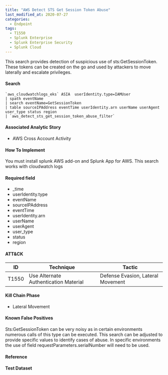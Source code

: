 ```yaml
---
title: "AWS Detect STS Get Session Token Abuse"
last_modified_at: 2020-07-27
categories:
  - Endpoint
tags:
  - T1550
  - Splunk Enterprise
  - Splunk Enterprise Security
  - Splunk Cloud
---
```


This search provides detection of suspicious use of sts:GetSessionToken. These tokens can be created on the go and used by attackers to move laterally and escalate privileges.

#### Search
```
`aws_cloudwatchlogs_eks` ASIA  userIdentity.type=IAMUser
| spath eventName
| search eventName=GetSessionToken
| table sourceIPAddress eventTime userIdentity.arn userName userAgent user_type status region
| `aws_detect_sts_get_session_token_abuse_filter`
```
#### Associated Analytic Story

* AWS Cross Account Activity


#### How To Implement
You must install splunk AWS add-on and Splunk App for AWS. This search works with cloudwatch logs

#### Required field

* _time
* userIdentity.type
* eventName
* sourceIPAddress
* eventTime
* userIdentity.arn
* userName
* userAgent
* user_type
* status
* region

#### ATT&CK

| ID          | Technique   | Tactic       |
| ----------- | ----------- |--------------|
| T1550 | Use Alternate Authentication Material | Defense Evasion, Lateral Movement |


#### Kill Chain Phase

* Lateral Movement

#### Known False Positives
Sts:GetSessionToken can be very noisy as in certain environments numerous calls of this type can be executed. This search can be adjusted to provide specific values to identify cases of abuse. In specific environments the use of field requestParameters.serialNumber will need to be used.

#### Reference


#### Test Dataset
